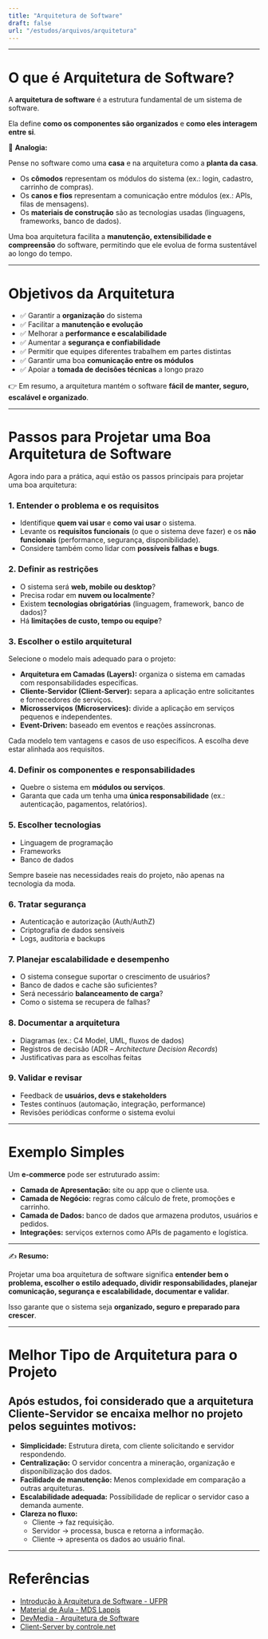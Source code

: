 ```yaml
---
title: "Arquitetura de Software"
draft: false
url: "/estudos/arquivos/arquitetura"
---
```


---

# O que é Arquitetura de Software?

A **arquitetura de software** é a estrutura fundamental de um sistema de software.

Ela define **como os componentes são organizados** e **como eles interagem entre si**.

📌 **Analogia:**

Pense no software como uma **casa** e na arquitetura como a **planta da casa**.

- Os **cômodos** representam os módulos do sistema (ex.: login, cadastro, carrinho de compras).
- Os **canos e fios** representam a comunicação entre módulos (ex.: APIs, filas de mensagens).
- Os **materiais de construção** são as tecnologias usadas (linguagens, frameworks, banco de dados).

Uma boa arquitetura facilita a **manutenção, extensibilidade e compreensão** do software, permitindo que ele evolua de forma sustentável ao longo do tempo.

---

# Objetivos da Arquitetura

- ✅ Garantir a **organização** do sistema
- ✅ Facilitar a **manutenção e evolução**
- ✅ Melhorar a **performance e escalabilidade**
- ✅ Aumentar a **segurança e confiabilidade**
- ✅ Permitir que equipes diferentes trabalhem em partes distintas
- ✅ Garantir uma boa **comunicação entre os módulos**
- ✅ Apoiar a **tomada de decisões técnicas** a longo prazo

👉 Em resumo, a arquitetura mantém o software **fácil de manter, seguro, escalável e organizado**.

---

# Passos para Projetar uma Boa Arquitetura de Software

Agora indo para a prática, aqui estão os passos principais para projetar uma boa arquitetura:

### 1. Entender o problema e os requisitos

- Identifique **quem vai usar** e **como vai usar** o sistema.
- Levante os **requisitos funcionais** (o que o sistema deve fazer) e os **não funcionais** (performance, segurança, disponibilidade).
- Considere também como lidar com **possíveis falhas e bugs**.

### 2. Definir as restrições

- O sistema será **web, mobile ou desktop**?
- Precisa rodar em **nuvem ou localmente**?
- Existem **tecnologias obrigatórias** (linguagem, framework, banco de dados)?
- Há **limitações de custo, tempo ou equipe**?

### 3. Escolher o estilo arquitetural

Selecione o modelo mais adequado para o projeto:

- **Arquitetura em Camadas (Layers):** organiza o sistema em camadas com responsabilidades específicas.
- **Cliente-Servidor (Client-Server):** separa a aplicação entre solicitantes e fornecedores de serviços.
- **Microsserviços (Microservices):** divide a aplicação em serviços pequenos e independentes.
- **Event-Driven:** baseado em eventos e reações assíncronas.

Cada modelo tem vantagens e casos de uso específicos. A escolha deve estar alinhada aos requisitos.

### 4. Definir os componentes e responsabilidades

- Quebre o sistema em **módulos ou serviços**.
- Garanta que cada um tenha uma **única responsabilidade** (ex.: autenticação, pagamentos, relatórios).

### 5. Escolher tecnologias

- Linguagem de programação
- Frameworks
- Banco de dados

Sempre baseie nas necessidades reais do projeto, não apenas na tecnologia da moda.

### 6. Tratar segurança

- Autenticação e autorização (Auth/AuthZ)
- Criptografia de dados sensíveis
- Logs, auditoria e backups

### 7. Planejar escalabilidade e desempenho

- O sistema consegue suportar o crescimento de usuários?
- Banco de dados e cache são suficientes?
- Será necessário **balanceamento de carga**?
- Como o sistema se recupera de falhas?

### 8. Documentar a arquitetura

- Diagramas (ex.: C4 Model, UML, fluxos de dados)
- Registros de decisão (ADR – *Architecture Decision Records*)
- Justificativas para as escolhas feitas

### 9. Validar e revisar

- Feedback de **usuários, devs e stakeholders**
- Testes contínuos (automação, integração, performance)
- Revisões periódicas conforme o sistema evolui

---

# Exemplo Simples

Um **e-commerce** pode ser estruturado assim:

- **Camada de Apresentação:** site ou app que o cliente usa.
- **Camada de Negócio:** regras como cálculo de frete, promoções e carrinho.
- **Camada de Dados:** banco de dados que armazena produtos, usuários e pedidos.
- **Integrações:** serviços externos como APIs de pagamento e logística.

---

✍️ **Resumo:**

Projetar uma boa arquitetura de software significa **entender bem o problema, escolher o estilo adequado, dividir responsabilidades, planejar comunicação, segurança e escalabilidade, documentar e validar**.

Isso garante que o sistema seja **organizado, seguro e preparado para crescer**.

---

# Melhor Tipo de Arquitetura para o Projeto

## Após estudos, foi considerado que a arquitetura **Cliente-Servidor** se encaixa melhor no projeto pelos seguintes motivos:

- **Simplicidade:** Estrutura direta, com cliente solicitando e servidor respondendo.
- **Centralização:** O servidor concentra a mineração, organização e disponibilização dos dados.
- **Facilidade de manutenção:** Menos complexidade em comparação a outras arquiteturas.
- **Escalabilidade adequada:** Possibilidade de replicar o servidor caso a demanda aumente.
- **Clareza no fluxo:**
    - Cliente → faz requisição.
    - Servidor → processa, busca e retorna a informação.
    - Cliente → apresenta os dados ao usuário final.

---

# Referências

- [Introdução à Arquitetura de Software - UFPR](https://www.inf.ufpr.br/andrey/ci163/IntroduzArquiteturaAl.pdf)
- [Material de Aula - MDS Lappis](https://mds.lappis.rocks/static_files/presentations/MDS-AULA-01.pdf)
- [DevMedia - Arquitetura de Software](https://www.devmedia.com.br/arquitetura-de-software-desenvolvimento-orientado-para-arquitetura/8033)
- [Client-Server by  controle.net](https://www.controle.net/faq/cliente-servidor-uma-estrutura-para-a-computacao-centralizada)
